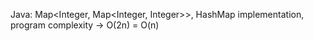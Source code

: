 Java: Map<Integer, Map<Integer, Integer>>, HashMap implementation, program complexity -> O(2n) = O(n)

